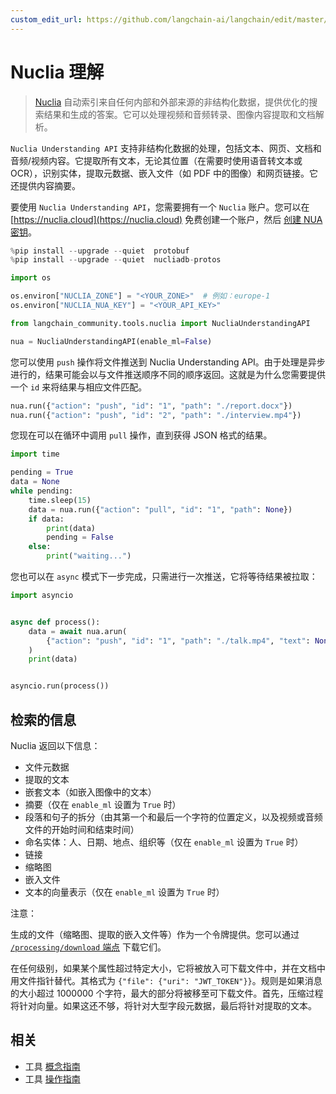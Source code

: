 ```yaml
---
custom_edit_url: https://github.com/langchain-ai/langchain/edit/master/docs/docs/integrations/tools/nuclia.ipynb
---
```


# Nuclia 理解

>[Nuclia](https://nuclia.com) 自动索引来自任何内部和外部来源的非结构化数据，提供优化的搜索结果和生成的答案。它可以处理视频和音频转录、图像内容提取和文档解析。

`Nuclia Understanding API` 支持非结构化数据的处理，包括文本、网页、文档和音频/视频内容。它提取所有文本，无论其位置（在需要时使用语音转文本或 OCR），识别实体，提取元数据、嵌入文件（如 PDF 中的图像）和网页链接。它还提供内容摘要。

要使用 `Nuclia Understanding API`，您需要拥有一个 `Nuclia` 账户。您可以在 [https://nuclia.cloud](https://nuclia.cloud) 免费创建一个账户，然后 [创建 NUA 密钥](https://docs.nuclia.dev/docs/docs/using/understanding/intro)。

```python
%pip install --upgrade --quiet  protobuf
%pip install --upgrade --quiet  nucliadb-protos
```

```python
import os

os.environ["NUCLIA_ZONE"] = "<YOUR_ZONE>"  # 例如：europe-1
os.environ["NUCLIA_NUA_KEY"] = "<YOUR_API_KEY>"
```

```python
from langchain_community.tools.nuclia import NucliaUnderstandingAPI

nua = NucliaUnderstandingAPI(enable_ml=False)
```

您可以使用 `push` 操作将文件推送到 Nuclia Understanding API。由于处理是异步进行的，结果可能会以与文件推送顺序不同的顺序返回。这就是为什么您需要提供一个 `id` 来将结果与相应文件匹配。

```python
nua.run({"action": "push", "id": "1", "path": "./report.docx"})
nua.run({"action": "push", "id": "2", "path": "./interview.mp4"})
```

您现在可以在循环中调用 `pull` 操作，直到获得 JSON 格式的结果。

```python
import time

pending = True
data = None
while pending:
    time.sleep(15)
    data = nua.run({"action": "pull", "id": "1", "path": None})
    if data:
        print(data)
        pending = False
    else:
        print("waiting...")
```

您也可以在 `async` 模式下一步完成，只需进行一次推送，它将等待结果被拉取：

```python
import asyncio


async def process():
    data = await nua.arun(
        {"action": "push", "id": "1", "path": "./talk.mp4", "text": None}
    )
    print(data)


asyncio.run(process())
```

## 检索的信息

Nuclia 返回以下信息：

- 文件元数据
- 提取的文本
- 嵌套文本（如嵌入图像中的文本）
- 摘要（仅在 `enable_ml` 设置为 `True` 时）
- 段落和句子的拆分（由其第一个和最后一个字符的位置定义，以及视频或音频文件的开始时间和结束时间）
- 命名实体：人、日期、地点、组织等（仅在 `enable_ml` 设置为 `True` 时）
- 链接
- 缩略图
- 嵌入文件
- 文本的向量表示（仅在 `enable_ml` 设置为 `True` 时）

注意：

  生成的文件（缩略图、提取的嵌入文件等）作为一个令牌提供。您可以通过 [`/processing/download` 端点](https://docs.nuclia.dev/docs/api#operation/Download_binary_file_processing_download_get) 下载它们。

  在任何级别，如果某个属性超过特定大小，它将被放入可下载文件中，并在文档中用文件指针替代。其格式为 `{"file": {"uri": "JWT_TOKEN"}}`。规则是如果消息的大小超过 1000000 个字符，最大的部分将被移至可下载文件。首先，压缩过程将针对向量。如果这还不够，将针对大型字段元数据，最后将针对提取的文本。

## 相关

- 工具 [概念指南](/docs/concepts/#tools)
- 工具 [操作指南](/docs/how_to/#tools)